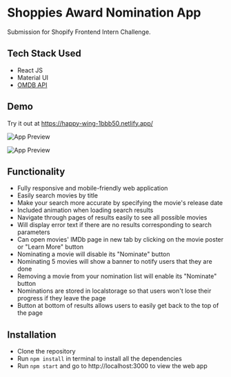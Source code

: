 # Shoppies Award Nomination App

Submission for Shopify Frontend Intern Challenge. 

## Tech Stack Used

- React JS
- Material UI
- [OMDB API](http://www.omdbapi.com/)

## Demo

Try it out at https://happy-wing-1bbb50.netlify.app/

![App Preview](https://media.giphy.com/media/Dlf6mTcjNb8eXxLGiZ/giphy.gif)

![App Preview](https://media.giphy.com/media/kcaMx5ON3sa7OsT2RI/giphy.gif)

## Functionality

- Fully responsive and mobile-friendly web application
- Easily search movies by title
- Make your search more accurate by specifying the movie's release date
- Included animation when loading search results
- Navigate through pages of results easily to see all possible movies
- Will display error text if there are no results corresponding to search parameters
- Can open movies' IMDb page in new tab by clicking on the movie poster or "Learn More" button
- Nominating a movie will disable its "Nominate" button
- Nominating 5 movies will show a banner to notify users that they are done
- Removing a movie from your nomination list will enable its "Nominate" button
- Nominations are stored in localstorage so that users won't lose their progress if they leave the page
- Button at bottom of results allows users to easily get back to the top of the page

## Installation

- Clone the repository
- Run `npm install` in terminal to install all the dependencies
- Run `npm start` and go to http://localhost:3000 to view the web app



